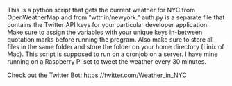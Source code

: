 This is a python script that gets the current weather for NYC from OpenWeatherMap and from "wttr.in/newyork." auth.py is a separate file that contains the Twitter API keys for your particular developer application. Make sure to assign the variables with your unique keys in-between quotation marks before running the program. Also make sure to store all files in the same folder and store the folder on your home directory (Linix of Mac). This script is supposed to run on a cronjob on a server. I have mine running on a Raspberry Pi set to tweet the weather every 30 minutes.

Check out the Twitter Bot:  https://twitter.com/Weather_in_NYC
